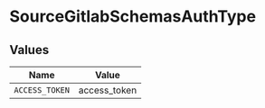 # SourceGitlabSchemasAuthType


## Values

| Name           | Value          |
| -------------- | -------------- |
| `ACCESS_TOKEN` | access_token   |